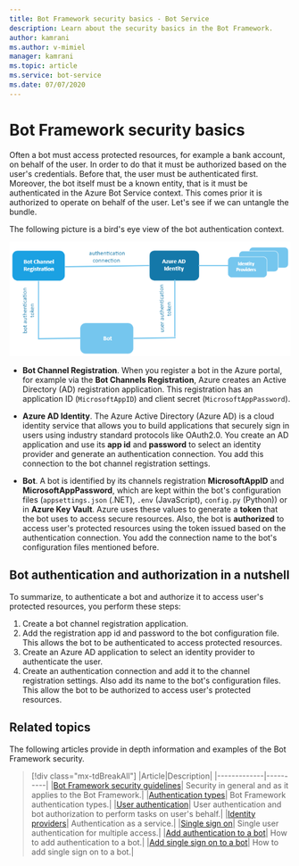 ```yaml
---
title: Bot Framework security basics - Bot Service
description: Learn about the security basics in the Bot Framework.
author: kamrani
ms.author: v-mimiel
manager: kamrani
ms.topic: article
ms.service: bot-service
ms.date: 07/07/2020
---
```


# Bot Framework security basics

Often a bot must access protected resources, for example a bank account, on behalf of the user. In order to do that it must be authorized based on the user's credentials. Before that, the user must be authenticated first.
Moreover, the bot itself must be a known entity, that is it must be authenticated in the Azure Bot Service context. This comes prior it is authorized to operate on behalf of the user. Let's see if we can untangle the bundle.

The following picture is a bird's eye view of the bot authentication context.

![bot authentication context.](./media/concept-bot-authentication\bot-auth-context.PNG)

- **Bot Channel Registration**. When you register a bot in the Azure portal, for example via the **Bot Channels Registration**, Azure creates an Active Directory (AD) registration application. This registration has an application ID (`MicrosoftAppID`) and client secret (`MicrosoftAppPassword`).

- **Azure AD Identity**. The Azure Active Directory (Azure AD) is a cloud identity service that allows you to build applications that securely sign in users using industry standard protocols like OAuth2.0. You create an AD application and use its **app id** and **password** to select an identity provider and generate an authentication connection. You add this connection to the bot channel registration settings.

- **Bot**. A bot is identified by its channels registration **MicrosoftAppID** and **MicrosoftAppPassword**, which are kept within the bot's configuration files (`appsettings.json` (.NET), `.env` (JavaScript), `config.py` (Python)) or in **Azure Key Vault**. Azure uses these values to generate a **token** that the bot uses to access secure resources.  Also, the bot is **authorized** to access user's protected resources using the token issued based on the authentication connection. You add the connection name to the bot's configuration files mentioned before.

## Bot authentication and authorization in a nutshell

To summarize, to authenticate a bot and authorize it to access user's protected resources, you perform these steps:

1. Create a bot channel registration application.
1. Add the registration app id and password to the bot configuration file. This allows the bot to be authenticated to access protected resources.
1. Create an Azure AD application to select an identity provider to authenticate the user.
1. Create an authentication connection and add it to the channel registration settings. Also add its name to the bot's configuration files. This allow the bot to be authorized to access user's protected resources.

## Related topics

The following articles provide in depth information and examples of the Bot Framework security.

> [!div class="mx-tdBreakAll"]
> |Article|Description|
> |-------------|----------|
> |[Bot Framework security guidelines](bot-builder-security-guidelines.md)| Security in general and as it applies to the Bot Framework.|
> |[Authentication types](bot-builder-concept-authentication-types.md)| Bot Framework authentication types.|
> |[User authentication](bot-builder-concept-authentication.md)| User authentication and bot authorization to perform tasks on user's behalf.|
> |[Identity providers](bot-builder-concept-identity-providers.md)| Authentication as a service.|
> |[Single sign on](bot-builder-concept-sso.md)| Single user authentication for multiple access.|
> |[Add authentication to a bot](bot-builder-authentication.md)| How to add authentication to a bot.|
> |[Add single sign on to a bot](bot-builder-authentication-sso.md)| How to add single sign on to a bot.|
